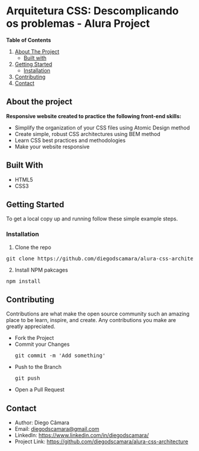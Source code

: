 # Arquitetura CSS: Descomplicando os problemas - Alura Project 

**Table of Contents**
1. [About The Project](https://github.com/diegodscamara/alura-css-architecture/blob/main/README.md#about-the-project "About The Project")
	- [Built with](https://github.com/diegodscamara/alura-css-architecture/blob/main/README.md#built-with "Built with")
2. [Getting Started](https://github.com/diegodscamara/alura-css-architecture/blob/main/README.md#getting-started "Getting Started")
	- [Installation](https://github.com/diegodscamara/alura-css-architecture/blob/main/README.md#installation "Installation")
3. [Contributing](https://github.com/diegodscamara/alura-css-architecture/blob/main/README.md#contributing "Contributing")
4. [Contact](https://github.com/diegodscamara/alura-css-architecture/blob/main/README.md#contact "Contact")

## About the project 

**Responsive website created to practice the following front-end skills:**
- Simplify the organization of your CSS files using Atomic Design method
- Create simple, robust CSS architectures using BEM method
- Learn CSS best practices and methodologies
- Make your website responsive

## Built With

- HTML5
- CSS3

## Getting Started

To get a local copy up and running follow these simple example steps.

### Installation

1. Clone the repo
<pre>git clone https://github.com/diegodscamara/alura-css-architecture </pre>

2. Install NPM pakcages
<pre>npm install</pre>

## Contributing

Contributions are what make the open source community such an amazing place to be learn, inspire, and create. Any contributions you make are greatly appreciated.

- Fork the Project
- Commit your Changes <pre>git commit -m 'Add something'</pre>
- Push to the Branch <pre>git push</pre>
- Open a Pull Request

## Contact

- Author: Diego Câmara
- Email: [diegodscamara@gmail.com](mailto:diegodscamara@gmail.com "diegodscamara@gmail.com")
- LinkedIn: https://www.linkedin.com/in/diegodscamara/ 
- Project Link: https://github.com/diegodscamara/alura-css-architecture
